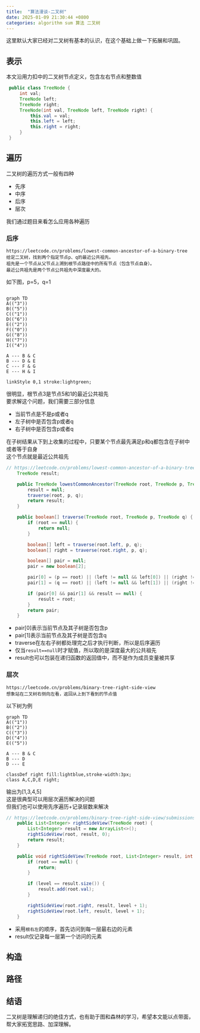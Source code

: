 ```yaml
---
title:  "算法漫谈-二叉树"
date: 2025-01-09 21:30:44 +0800
categories: algorithm sum 算法 二叉树
---
```

这里默认大家已经对二叉树有基本的认识，在这个基础上做一下拓展和巩固。
## 表示
本文沿用力扣中的二叉树节点定义，包含左右节点和整数值
```java
 public class TreeNode {
     int val;
     TreeNode left;
     TreeNode right;
     TreeNode(int val, TreeNode left, TreeNode right) {
         this.val = val;
         this.left = left;
         this.right = right;
     }
 }
```

## 遍历
二叉树的遍历方式一般有四种
+ 先序
+ 中序
+ 后序
+ 层次

我们通过题目来看怎么应用各种遍历
### 后序
```text
https://leetcode.cn/problems/lowest-common-ancestor-of-a-binary-tree
给定二叉树，找到两个指定节点p、q的最近公共祖先。
祖先是一个节点从父节点上溯到根节点路径中的所有节点（包含节点自身）。
最近公共祖先是两个节点公共祖先中深度最大的。
```

如下图，p=5，q=1

```mermaid

graph TD 
A(("3"))
B(("5"))
C(("1"))
D(("6"))
E(("2"))
F(("0"))
G(("8"))
H(("7"))
I(("4"))

A --- B & C
B --- D & E
C --- F & G
E --- H & I

linkStyle 0,1 stroke:lightgreen;
```
很明显，根节点3是节点5和1的最近公共祖先<br>
要求解这个问题，我们需要三部分信息
+ 当前节点是不是p或者q
+ 左子树中是否包含p或者q
+ 右子树中是否包含p或者q

在子树结果从下到上收集的过程中，只要某个节点最先满足p和q都包含在子树中或者等于自身<br>
这个节点就是最近公共祖先

```java
// https://leetcode.cn/problems/lowest-common-ancestor-of-a-binary-tree/submissions/592388405
    TreeNode result;

    public TreeNode lowestCommonAncestor(TreeNode root, TreeNode p, TreeNode q) {
        result = null;
        traverse(root, p, q);
        return result;
    }

    public boolean[] traverse(TreeNode root, TreeNode p, TreeNode q) {
        if (root == null) {
            return null;
        }

        boolean[] left = traverse(root.left, p, q);
        boolean[] right = traverse(root.right, p, q);

        boolean[] pair = null;
        pair = new boolean[2];

        pair[0] = (p == root) || (left != null && left[0]) || (right != null && right[0]);
        pair[1] = (q == root) || (left != null && left[1]) || (right != null && right[1]);

        if (pair[0] && pair[1] && result == null) {
            result = root;
        }
        return pair;
    }
```
+ pair[0]表示当前节点及其子树是否包含p
+ pair[1]表示当前节点及其子树是否包含q
+ traverse在左右子树都处理完之后才执行判断，所以是后序遍历
+ 仅当`result==null`时才赋值，所以取的是深度最大的公共祖先
+ result也可以包装在递归函数的返回值中，而不是作为成员变量被共享

### 层次
```text
https://leetcode.cn/problems/binary-tree-right-side-view
想象站在二叉树右侧向左看，返回从上到下看到的节点值
```
以下树为例
```mermaid
graph TD
A(("1"))
B(("2"))
C(("3"))
D(("4"))
E(("5"))

A --- B & C
B --- D
D --- E

classDef right fill:lightblue,stroke-width:3px;
class A,C,D,E right;
```
输出为[1,3,4,5]<br>
这是很典型可以用层次遍历解决的问题<br>
但我们也可以使用先序遍历+记录层数来解决
```java
// https://leetcode.cn/problems/binary-tree-right-side-view/submissions/591974945
    public List<Integer> rightSideView(TreeNode root) {
        List<Integer> result = new ArrayList<>();
        rightSideView(root, result, 0);
        return result;
    }

    public void rightSideView(TreeNode root, List<Integer> result, int level) {
        if (root == null) {
            return;
        }

        if (level == result.size()) {
            result.add(root.val);
        }

        rightSideView(root.right, result, level + 1);
        rightSideView(root.left, result, level + 1);
    }
```
+ 采用`根右左`的顺序，首先访问到每一层最右边的元素
+ result仅记录每一层第一个访问的元素

## 构造

## 路径


## 结语
二叉树是理解递归的绝佳方式，也有助于图和森林的学习，希望本文能以点带面，帮大家拓宽思路、加深理解。